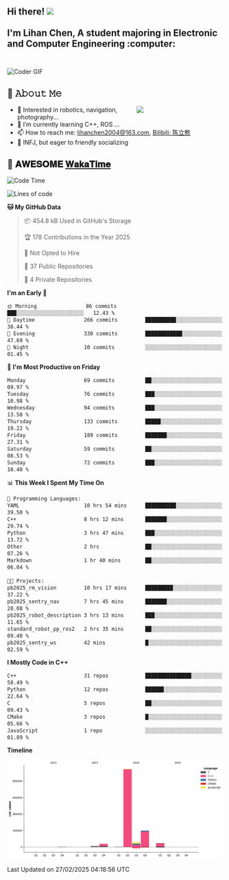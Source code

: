 <h2 align="left">
 <abc>
  <br>Hi there! <img src="https://user-images.githubusercontent.com/42378118/110234147-e3259600-7f4e-11eb-95be-0c4047144dea.gif" width="30"><br>
  <br> I'm Lihan Chen, A student majoring in Electronic and Computer Engineering :computer:<br>
  <br>
 </abc>
</h2>

<img align="center" src="https://media.giphy.com/media/SWoSkN6DxTszqIKEqv/giphy.gif" alt="Coder GIF" width="500">

## :book: 𝙰𝚋𝚘𝚞𝚝 𝙼𝚎

<img align="right" width="40%" src="https://github-readme-stats.vercel.app/api?username=LihanChen2004&show_icons=true&icon_color=CE1D2D&text_color=718096&bg_color=ffffff&hide_title=true" />

- 🌟 Interested in robotics, navigation, photography...
- 🌱 I’m currently learning C++, ROS ... 
- 📫 How to reach me: lihanchen2004@163.com, [Bilibili: 陈立憨](https://space.bilibili.com/170786212)
- 👯 INFJ, but eager to friendly socializing

## 📜 𝐀𝐖𝐄𝐒𝐎𝐌𝐄 [𝐖𝐚𝐤𝐚𝐓𝐢𝐦𝐞](https://github.com/anmol098/waka-readme-stats)

<!--START_SECTION:waka-->
![Code Time](http://img.shields.io/badge/Code%20Time-858%20hrs%2053%20mins-blue)

![Lines of code](https://img.shields.io/badge/From%20Hello%20World%20I%27ve%20Written-1.3%20million%20lines%20of%20code-blue)

**🐱 My GitHub Data** 

> 📦 454.8 kB Used in GitHub's Storage 
 > 
> 🏆 178 Contributions in the Year 2025
 > 
> 🚫 Not Opted to Hire
 > 
> 📜 37 Public Repositories 
 > 
> 🔑 4 Private Repositories 
 > 
**I'm an Early 🐤** 

```text
🌞 Morning                86 commits          ███░░░░░░░░░░░░░░░░░░░░░░   12.43 % 
🌆 Daytime                266 commits         ██████████░░░░░░░░░░░░░░░   38.44 % 
🌃 Evening                330 commits         ████████████░░░░░░░░░░░░░   47.69 % 
🌙 Night                  10 commits          ░░░░░░░░░░░░░░░░░░░░░░░░░   01.45 % 
```
📅 **I'm Most Productive on Friday** 

```text
Monday                   69 commits          ██░░░░░░░░░░░░░░░░░░░░░░░   09.97 % 
Tuesday                  76 commits          ███░░░░░░░░░░░░░░░░░░░░░░   10.98 % 
Wednesday                94 commits          ███░░░░░░░░░░░░░░░░░░░░░░   13.58 % 
Thursday                 133 commits         █████░░░░░░░░░░░░░░░░░░░░   19.22 % 
Friday                   189 commits         ███████░░░░░░░░░░░░░░░░░░   27.31 % 
Saturday                 59 commits          ██░░░░░░░░░░░░░░░░░░░░░░░   08.53 % 
Sunday                   72 commits          ███░░░░░░░░░░░░░░░░░░░░░░   10.40 % 
```


📊 **This Week I Spent My Time On** 

```text
💬 Programming Languages: 
YAML                     10 hrs 54 mins      ██████████░░░░░░░░░░░░░░░   39.50 % 
C++                      8 hrs 12 mins       ███████░░░░░░░░░░░░░░░░░░   29.74 % 
Python                   3 hrs 47 mins       ███░░░░░░░░░░░░░░░░░░░░░░   13.72 % 
Other                    2 hrs               ██░░░░░░░░░░░░░░░░░░░░░░░   07.26 % 
Markdown                 1 hr 40 mins        ██░░░░░░░░░░░░░░░░░░░░░░░   06.04 % 

🐱‍💻 Projects: 
pb2025_rm_vision         10 hrs 17 mins      █████████░░░░░░░░░░░░░░░░   37.22 % 
pb2025_sentry_nav        7 hrs 45 mins       ███████░░░░░░░░░░░░░░░░░░   28.08 % 
pb2025_robot_description 3 hrs 13 mins       ███░░░░░░░░░░░░░░░░░░░░░░   11.65 % 
standard_robot_pp_ros2   2 hrs 35 mins       ██░░░░░░░░░░░░░░░░░░░░░░░   09.40 % 
pb2025_sentry_ws         42 mins             █░░░░░░░░░░░░░░░░░░░░░░░░   02.59 % 
```

**I Mostly Code in C++** 

```text
C++                      31 repos            ███████████████░░░░░░░░░░   58.49 % 
Python                   12 repos            ██████░░░░░░░░░░░░░░░░░░░   22.64 % 
C                        5 repos             ██░░░░░░░░░░░░░░░░░░░░░░░   09.43 % 
CMake                    3 repos             █░░░░░░░░░░░░░░░░░░░░░░░░   05.66 % 
JavaScript               1 repo              ░░░░░░░░░░░░░░░░░░░░░░░░░   01.89 % 
```



**Timeline**

![Lines of Code chart](https://raw.githubusercontent.com/LihanChen2004/LihanChen2004/main/assets/bar_graph.png)


 Last Updated on 27/02/2025 04:18:56 UTC
<!--END_SECTION:waka-->

<!--
**LihanChen2004/LihanChen2004** is a ✨ _special_ ✨ repository because its `README.md` (this file) appears on your GitHub profile.

Here are some ideas to get you started:

- 🔭 I’m currently working on ...
- 🌱 I’m currently learning ...
- 👯 I’m looking to collaborate on ...
- 🤔 I’m looking for help with ...
- 💬 Ask me about ...
- 📫 How to reach me: ...
- 😄 Pronouns: ...
- ⚡ Fun fact: ...
-->
